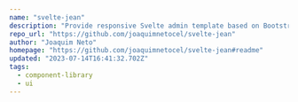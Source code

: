 ```yaml
---
name: "svelte-jean"
description: "Provide responsive Svelte admin template based on Bootstrap 5."
repo_url: "https://github.com/joaquimnetocel/svelte-jean"
author: "Joaquim Neto"
homepage: "https://github.com/joaquimnetocel/svelte-jean#readme"
updated: "2023-07-14T16:41:32.702Z"
tags: 
  - component-library
  - ui
---
```

